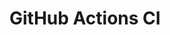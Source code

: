 # GitHub Actions CI































































































































































































































